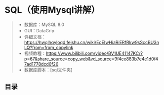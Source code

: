 # SQL（使用Mysql讲解）
> - 数据库：MySQL 8.0
> - GUI：DataGrip
> - 详细文档：https://hwqlhqyloqd.feishu.cn/wiki/EoEIwHiaRiERfRkw9sSccBU3nLQ?from=from_copylink
> - 视频教程：https://www.bilibili.com/video/BV1UE41147KC/?p=67&share_source=copy_web&vd_source=9f4ce883b7e4e1d0f47ad1778dcd6f26
> - 数据库脚本：[sql文件夹]
## 目录

